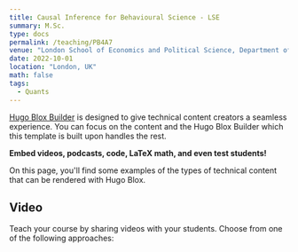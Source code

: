 ```yaml
---
title: Causal Inference for Behavioural Science - LSE
summary: M.Sc.
type: docs
permalink: /teaching/PB4A7
venue: "London School of Economics and Political Science, Department of Psychological and Behavioural Science"
date: 2022-10-01
location: "London, UK"
math: false
tags:
  - Quants
---
```


[Hugo Blox Builder](https://hugoblox.com) is designed to give technical content creators a seamless experience. You can focus on the content and the Hugo Blox Builder which this template is built upon handles the rest.

**Embed videos, podcasts, code, LaTeX math, and even test students!**

On this page, you'll find some examples of the types of technical content that can be rendered with Hugo Blox.

## Video

Teach your course by sharing videos with your students. Choose from one of the following approaches:

